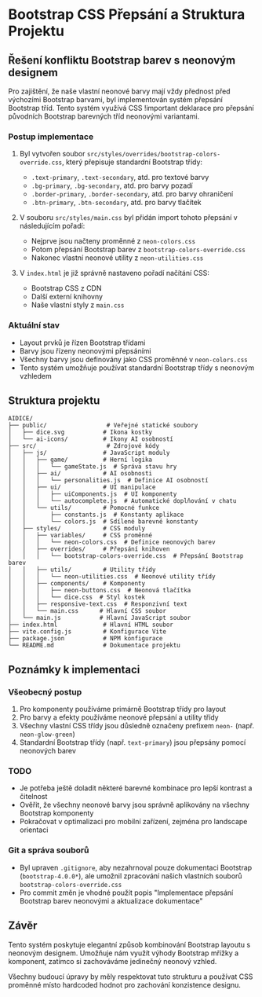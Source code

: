 # Bootstrap CSS Přepsání a Struktura Projektu

## Řešení konfliktu Bootstrap barev s neonovým designem

Pro zajištění, že naše vlastní neonové barvy mají vždy přednost před výchozími Bootstrap barvami, byl implementován systém přepsání Bootstrap tříd. Tento systém využívá CSS !important deklarace pro přepsání původních Bootstrap barevných tříd neonovými variantami.

### Postup implementace

1. Byl vytvořen soubor `src/styles/overrides/bootstrap-colors-override.css`, který přepisuje standardní Bootstrap třídy:
   - `.text-primary`, `.text-secondary`, atd. pro textové barvy
   - `.bg-primary`, `.bg-secondary`, atd. pro barvy pozadí
   - `.border-primary`, `.border-secondary`, atd. pro barvy ohraničení
   - `.btn-primary`, `.btn-secondary`, atd. pro barvy tlačítek

2. V souboru `src/styles/main.css` byl přidán import tohoto přepsání v následujícím pořadí:
   - Nejprve jsou načteny proměnné z `neon-colors.css`
   - Potom přepsání Bootstrap barev z `bootstrap-colors-override.css`
   - Nakonec vlastní neonové utility z `neon-utilities.css`

3. V `index.html` je již správně nastaveno pořadí načítání CSS:
   - Bootstrap CSS z CDN
   - Další externí knihovny
   - Naše vlastní styly z `main.css`

### Aktuální stav

- Layout prvků je řízen Bootstrap třídami
- Barvy jsou řízeny neonovými přepsáními
- Všechny barvy jsou definovány jako CSS proměnné v `neon-colors.css`
- Tento systém umožňuje používat standardní Bootstrap třídy s neonovým vzhledem

## Struktura projektu

```
AIDICE/
├── public/                 # Veřejné statické soubory
│   ├── dice.svg           # Ikona kostky
│   └── ai-icons/          # Ikony AI osobností
├── src/                    # Zdrojové kódy
│   ├── js/                # JavaScript moduly
│   │   ├── game/          # Herní logika
│   │   │   └── gameState.js  # Správa stavu hry
│   │   ├── ai/            # AI osobnosti
│   │   │   └── personalities.js  # Definice AI osobností
│   │   ├── ui/            # UI manipulace
│   │   │   ├── uiComponents.js  # UI komponenty
│   │   │   └── autocomplete.js  # Automatické doplňování v chatu
│   │   └── utils/         # Pomocné funkce
│   │       ├── constants.js  # Konstanty aplikace
│   │       └── colors.js  # Sdílené barevné konstanty
│   ├── styles/            # CSS moduly
│   │   ├── variables/     # CSS proměnné
│   │   │   └── neon-colors.css  # Definice neonových barev
│   │   ├── overrides/     # Přepsání knihoven
│   │   │   └── bootstrap-colors-override.css  # Přepsání Bootstrap barev
│   │   ├── utils/         # Utility třídy
│   │   │   └── neon-utilities.css  # Neonové utility třídy
│   │   ├── components/    # Komponenty
│   │   │   ├── neon-buttons.css  # Neonová tlačítka
│   │   │   └── dice.css  # Styl kostek
│   │   ├── responsive-text.css  # Responzivní text
│   │   └── main.css      # Hlavní CSS soubor
│   └── main.js           # Hlavní JavaScript soubor
├── index.html             # Hlavní HTML soubor
├── vite.config.js         # Konfigurace Vite
├── package.json           # NPM konfigurace
└── README.md              # Dokumentace projektu
```

## Poznámky k implementaci

### Všeobecný postup

1. Pro komponenty používáme primárně Bootstrap třídy pro layout
2. Pro barvy a efekty používáme neonové přepsání a utility třídy
3. Všechny vlastní CSS třídy jsou důsledně označeny prefixem `neon-` (např. `neon-glow-green`)
4. Standardní Bootstrap třídy (např. `text-primary`) jsou přepsány pomocí neonových barev

### TODO

- Je potřeba ještě doladit některé barevné kombinace pro lepší kontrast a čitelnost
- Ověřit, že všechny neonové barvy jsou správně aplikovány na všechny Bootstrap komponenty
- Pokračovat v optimalizaci pro mobilní zařízení, zejména pro landscape orientaci

### Git a správa souborů

- Byl upraven `.gitignore`, aby nezahrnoval pouze dokumentaci Bootstrap (`bootstrap-4.0.0*`), ale umožnil zpracování našich vlastních souborů `bootstrap-colors-override.css`
- Pro commit změn je vhodné použít popis "Implementace přepsání Bootstrap barev neonovými a aktualizace dokumentace"

## Závěr

Tento systém poskytuje elegantní způsob kombinování Bootstrap layoutu s neonovým designem. Umožňuje nám využít výhody Bootstrap mřížky a komponent, zatímco si zachováváme jedinečný neonový vzhled.

Všechny budoucí úpravy by měly respektovat tuto strukturu a používat CSS proměnné místo hardcoded hodnot pro zachování konzistence designu.
